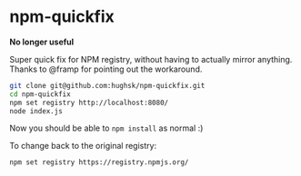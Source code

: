 # npm-quickfix

**No longer useful**

Super quick fix for NPM registry, without having to actually mirror anything. Thanks to @framp for pointing out the workaround.

``` bash
git clone git@github.com:hughsk/npm-quickfix.git
cd npm-quickfix
npm set registry http://localhost:8080/
node index.js
```

Now you should be able to `npm install` as normal :)

To change back to the original registry:

``` bash
npm set registry https://registry.npmjs.org/
```
